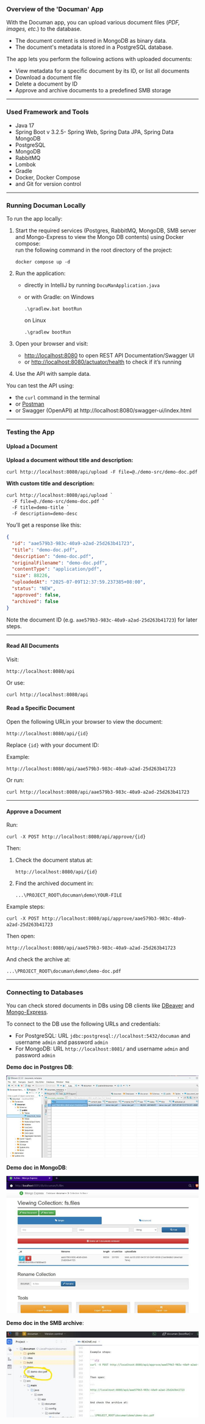 ### Overview of the 'Documan' App

With the Documan app, you can upload various document files (*PDF, images, etc.*) to the database.

- The document content is stored in MongoDB as binary data.
- The document's metadata is stored in a PostgreSQL database.

The app lets you perform the following actions with uploaded documents:

- View metadata for a specific document by its ID, or list all documents
- Download a document file
- Delete a document by ID
- Approve and archive documents to a predefined SMB storage

---

### Used Framework and Tools

- Java 17
- Spring Boot v 3.2.5- Spring Web, Spring Data JPA, Spring Data MongoDB 
- PostgreSQL
- MongoDB
- RabbitMQ
- Lombok
- Gradle
- Docker, Docker Compose
- and Git for version control

---

### Running Documan Locally

To run the app locally:

1. Start the required services (Postgres, RabbitMQ, MongoDB, SMB server and Mongo-Express to view the Mongo DB contents) using Docker compose:  
   run the following command in the root directory of the project:
   ```
   docker compose up -d
   ```

2. Run the application:
    - directly in IntelliJ by running `DocuManApplication.java`
    - or with Gradle:
        on Windows
        ```
        .\gradlew.bat bootRun
        ```

        on Linux
        ```
        .\gradlew bootRun
        ```

3. Open your browser and visit:

    - [http://localhost:8080](http://localhost:8080) to open REST API Documentation/Swagger UI
    - or [http://localhost:8080/actuator/health](http://localhost:8080/actuator/health) to check if it’s running

4. Use the API with sample data.

You can test the API using:
- the `curl` command in the terminal 
- or [Postman](https://www.postman.com/downloads/)
- or Swagger (OpenAPI) at http://localhost:8080/swagger-ui/index.html

---

### Testing the App

#### Upload a Document

**Upload a document without title and description:**

```cli
curl http://localhost:8080/api/upload -F file=@./demo-src/demo-doc.pdf
```

**With custom title and description:**

```cli
curl http://localhost:8080/api/upload `
  -F file=@./demo-src/demo-doc.pdf `
  -F title=demo-title `
  -F description=demo-desc
```

You’ll get a response like this:

```json
{
  "id": "aae579b3-983c-40a9-a2ad-25d263b41723",
  "title": "demo-doc.pdf",
  "description": "demo-doc.pdf",
  "originalFilename": "demo-doc.pdf",
  "contentType": "application/pdf",
  "size": 88226,
  "uploadedAt": "2025-07-09T12:37:59.237385+08:00",
  "status": "NEW",
  "approved": false,
  "archived": false
}
```

Note the document ID (e.g. `aae579b3-983c-40a9-a2ad-25d263b41723`) for later steps.

---

#### Read All Documents

Visit:

```
http://localhost:8080/api
```

Or use:

```cli
curl http://localhost:8080/api
```

#### Read a Specific Document

Open the following URLin your browser to view the document:

```
http://localhost:8080/api/{id}
```
Replace `{id}` with your document ID:

Example:

```
http://localhost:8080/api/aae579b3-983c-40a9-a2ad-25d263b41723
```

Or run:

```cli
curl http://localhost:8080/api/aae579b3-983c-40a9-a2ad-25d263b41723
```

---

#### Approve a Document

Run:

```cli
curl -X POST http://localhost:8080/api/approve/{id}
```

Then:

1. Check the document status at:
   ```
   http://localhost:8080/api/{id}
   ```
2. Find the archived document in:
   ```
   ...\PROJECT_ROOT\documan\demo\YOUR-FILE
   ```

Example steps:

```cli
curl -X POST http://localhost:8080/api/approve/aae579b3-983c-40a9-a2ad-25d263b41723
```

Then open:

```
http://localhost:8080/api/aae579b3-983c-40a9-a2ad-25d263b41723
```

And check the archive at:

```
...\PROJECT_ROOT\documan\demo\demo-doc.pdf
```

---

### Connecting to Databases
You can check stored documents in DBs using DB clients like [DBeaver](https://dbeaver.io/) and [Mongo-Express](https://hub.docker.com/_/mongo-express). 

To connect to the DB use the following URLs and credentials:
- For PostgreSQL: URL `jdbc:postgresql://localhost:5432/documan` and username `admin` and password `admin`
- For MongoDB: URL `http://localhost:8081/` and username `admin` and password `admin`

**Demo doc in Postgres DB**:  

![Document in PostgresDB](./demo-screenshots/demo-doc-in-postgresdb.jpg)


**Demo doc in MongoDB**:  

![Document in MongoDB](./demo-screenshots/demo-doc-in-mongodb.jpg)



**Demo doc in the SMB archive**:  

![Archived document](./demo-screenshots/demo-doc-in-smb-archive.jpg)
